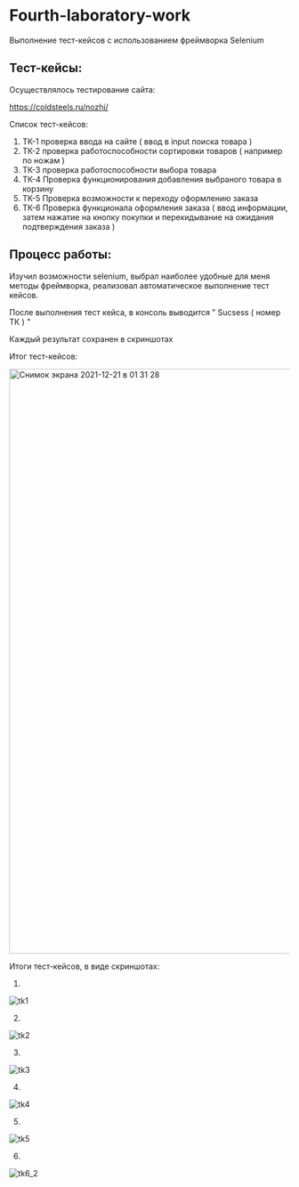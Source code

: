 # Fourth-laboratory-work
Выполнение тест-кейсов с использованием фреймворка Selenium


## Тест-кейсы:

Осуществлялось тестирование сайта:

https://coldsteels.ru/nozhi/


Список тест-кейсов:

1. ТК-1 проверка ввода на сайте ( ввод в input поиска товара )
2. ТК-2 проверка работоспособности сортировки товаров ( например по ножам )
3. ТК-3 проверка работоспособности выбора товара
4. ТК-4 Проверка функционирования добавления выбраного товара в корзину
5. ТК-5 Проверка возможности к переходу оформлению заказа
6. ТК-6 Проверка функционала оформления заказа ( ввод информации, затем нажатие на кнопку покупки и перекидывание на ожидания подтверждения заказа )

## Процесс работы:

Изучил возможности selenium, выбрал наиболее удобные для меня методы фреймворка, реализовал автоматическое выполнение тест кейсов.

После выполнения тест кейса, в консоль выводится " Sucsess ( номер ТК ) "

Каждый результат сохранен в скриншотах

Итог тест-кейсов:

<img width="1051" alt="Снимок экрана 2021-12-21 в 01 31 28" src="https://user-images.githubusercontent.com/90206600/146843301-db41ec5b-7f27-4adb-b786-74dd01f0173f.png">


Итоги тест-кейсов, в виде скриншотах: 

1.

![tk1](https://user-images.githubusercontent.com/90206600/146843362-0861561b-1f90-45b2-b8a5-f85fa8b3dd4d.png)


2.

![tk2](https://user-images.githubusercontent.com/90206600/146843395-e4cce954-ae1d-4852-8306-ac948ef90d39.png)


3.

![tk3](https://user-images.githubusercontent.com/90206600/146843414-dd5cf2be-82a6-4251-b31b-3eca95dcac64.png)


4.

![tk4](https://user-images.githubusercontent.com/90206600/146843423-c7662a4b-a07d-4224-86c6-c26db9dfe226.png)


5.

![tk5](https://user-images.githubusercontent.com/90206600/146843428-01150ed3-27b6-4a5c-a6ff-0b32f2dd2443.png)


6.


![tk6_2](https://user-images.githubusercontent.com/90206600/146843434-fc6caee2-1005-4dd4-b79e-1c64ee894689.png)


